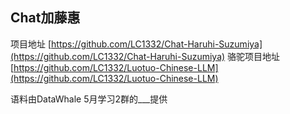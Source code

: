 ## Chat加藤惠
项目地址 [https://github.com/LC1332/Chat-Haruhi-Suzumiya](https://github.com/LC1332/Chat-Haruhi-Suzumiya)
骆驼项目地址 [https://github.com/LC1332/Luotuo-Chinese-LLM](https://github.com/LC1332/Luotuo-Chinese-LLM)

语料由DataWhale 5月学习2群的___提供
